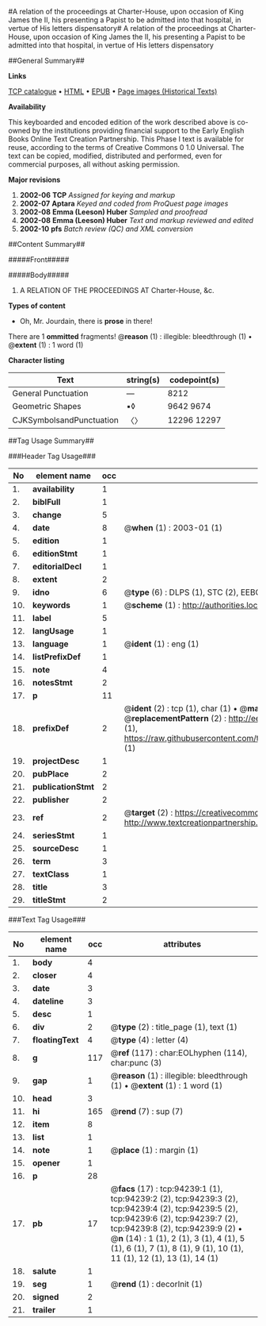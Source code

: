 #A relation of the proceedings at Charter-House, upon occasion of King James the II, his presenting a Papist to be admitted into that hospital, in vertue of His letters dispensatory#
A relation of the proceedings at Charter-House, upon occasion of King James the II, his presenting a Papist to be admitted into that hospital, in vertue of His letters dispensatory

##General Summary##

**Links**

[TCP catalogue](http://www.ota.ox.ac.uk/tcp/)  • 
[HTML](http://tei.it.ox.ac.uk/tcp/Texts-HTML/free/A58/A58452.html)  • 
[EPUB](http://tei.it.ox.ac.uk/tcp/Texts-EPUB/free/A58/A58452.epub) • 
[Page images (Historical Texts)](https://data.historicaltexts.jisc.ac.uk/view?pubId=eebo-12824586e&pageId=eebo-12824586e-94239-1)

**Availability**

This keyboarded and encoded edition of the
	       work described above is co-owned by the institutions
	       providing financial support to the Early English Books
	       Online Text Creation Partnership. This Phase I text is
	       available for reuse, according to the terms of Creative
	       Commons 0 1.0 Universal. The text can be copied,
	       modified, distributed and performed, even for
	       commercial purposes, all without asking permission.

**Major revisions**

1. __2002-06__ __TCP__ *Assigned for keying and markup*
1. __2002-07__ __Aptara__ *Keyed and coded from ProQuest page images*
1. __2002-08__ __Emma (Leeson) Huber__ *Sampled and proofread*
1. __2002-08__ __Emma (Leeson) Huber__ *Text and markup reviewed and edited*
1. __2002-10__ __pfs__ *Batch review (QC) and XML conversion*

##Content Summary##

#####Front#####

#####Body#####

1. A
RELATION
OF THE
PROCEEDINGS
AT
Charter-House, &c.

**Types of content**

  * Oh, Mr. Jourdain, there is **prose** in there!

There are 1 **ommitted** fragments! 
 @__reason__ (1) : illegible: bleedthrough (1)  •  @__extent__ (1) : 1 word (1)

**Character listing**


|Text|string(s)|codepoint(s)|
|---|---|---|
|General Punctuation|—|8212|
|Geometric Shapes|▪◊|9642 9674|
|CJKSymbolsandPunctuation|〈〉|12296 12297|

##Tag Usage Summary##

###Header Tag Usage###

|No|element name|occ|attributes|
|---|---|---|---|
|1.|__availability__|1||
|2.|__biblFull__|1||
|3.|__change__|5||
|4.|__date__|8| @__when__ (1) : 2003-01 (1)|
|5.|__edition__|1||
|6.|__editionStmt__|1||
|7.|__editorialDecl__|1||
|8.|__extent__|2||
|9.|__idno__|6| @__type__ (6) : DLPS (1), STC (2), EEBO-CITATION (1), OCLC (1), VID (1)|
|10.|__keywords__|1| @__scheme__ (1) : http://authorities.loc.gov/ (1)|
|11.|__label__|5||
|12.|__langUsage__|1||
|13.|__language__|1| @__ident__ (1) : eng (1)|
|14.|__listPrefixDef__|1||
|15.|__note__|4||
|16.|__notesStmt__|2||
|17.|__p__|11||
|18.|__prefixDef__|2| @__ident__ (2) : tcp (1), char (1)  •  @__matchPattern__ (2) : ([0-9\-]+):([0-9IVX]+) (1), (.+) (1)  •  @__replacementPattern__ (2) : http://eebo.chadwyck.com/downloadtiff?vid=$1&page=$2 (1), https://raw.githubusercontent.com/textcreationpartnership/Texts/master/tcpchars.xml#$1 (1)|
|19.|__projectDesc__|1||
|20.|__pubPlace__|2||
|21.|__publicationStmt__|2||
|22.|__publisher__|2||
|23.|__ref__|2| @__target__ (2) : https://creativecommons.org/publicdomain/zero/1.0/ (1), http://www.textcreationpartnership.org/docs/. (1)|
|24.|__seriesStmt__|1||
|25.|__sourceDesc__|1||
|26.|__term__|3||
|27.|__textClass__|1||
|28.|__title__|3||
|29.|__titleStmt__|2||


###Text Tag Usage###

|No|element name|occ|attributes|
|---|---|---|---|
|1.|__body__|4||
|2.|__closer__|4||
|3.|__date__|3||
|4.|__dateline__|3||
|5.|__desc__|1||
|6.|__div__|2| @__type__ (2) : title_page (1), text (1)|
|7.|__floatingText__|4| @__type__ (4) : letter (4)|
|8.|__g__|117| @__ref__ (117) : char:EOLhyphen (114), char:punc (3)|
|9.|__gap__|1| @__reason__ (1) : illegible: bleedthrough (1)  •  @__extent__ (1) : 1 word (1)|
|10.|__head__|3||
|11.|__hi__|165| @__rend__ (7) : sup (7)|
|12.|__item__|8||
|13.|__list__|1||
|14.|__note__|1| @__place__ (1) : margin (1)|
|15.|__opener__|1||
|16.|__p__|28||
|17.|__pb__|17| @__facs__ (17) : tcp:94239:1 (1), tcp:94239:2 (2), tcp:94239:3 (2), tcp:94239:4 (2), tcp:94239:5 (2), tcp:94239:6 (2), tcp:94239:7 (2), tcp:94239:8 (2), tcp:94239:9 (2)  •  @__n__ (14) : 1 (1), 2 (1), 3 (1), 4 (1), 5 (1), 6 (1), 7 (1), 8 (1), 9 (1), 10 (1), 11 (1), 12 (1), 13 (1), 14 (1)|
|18.|__salute__|1||
|19.|__seg__|1| @__rend__ (1) : decorInit (1)|
|20.|__signed__|2||
|21.|__trailer__|1||
